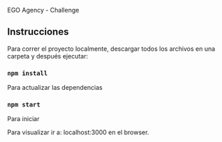 EGO Agency - Challenge

## Instrucciones

Para correr el proyecto localmente, descargar todos los archivos en una carpeta y después ejecutar:

### `npm install`

Para actualizar las dependencias

### `npm start`

Para iniciar

Para visualizar ir a: localhost:3000 en el browser.



